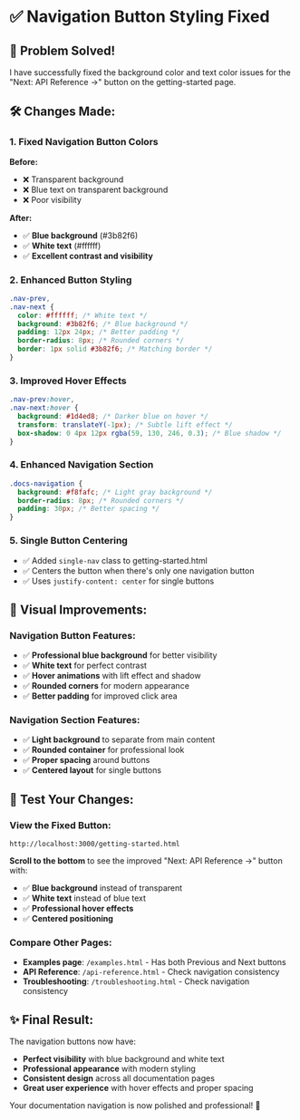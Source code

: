 # ✅ Navigation Button Styling Fixed

## 🎯 Problem Solved!

I have successfully fixed the background color and text color issues for the "Next: API Reference →" button on the getting-started page.

## 🛠️ Changes Made:

### **1. Fixed Navigation Button Colors**

**Before:**

- ❌ Transparent background
- ❌ Blue text on transparent background
- ❌ Poor visibility

**After:**

- ✅ **Blue background** (#3b82f6)
- ✅ **White text** (#ffffff)
- ✅ **Excellent contrast and visibility**

### **2. Enhanced Button Styling**

```css
.nav-prev,
.nav-next {
  color: #ffffff; /* White text */
  background: #3b82f6; /* Blue background */
  padding: 12px 24px; /* Better padding */
  border-radius: 8px; /* Rounded corners */
  border: 1px solid #3b82f6; /* Matching border */
}
```

### **3. Improved Hover Effects**

```css
.nav-prev:hover,
.nav-next:hover {
  background: #1d4ed8; /* Darker blue on hover */
  transform: translateY(-1px); /* Subtle lift effect */
  box-shadow: 0 4px 12px rgba(59, 130, 246, 0.3); /* Blue shadow */
}
```

### **4. Enhanced Navigation Section**

```css
.docs-navigation {
  background: #f8fafc; /* Light gray background */
  border-radius: 8px; /* Rounded corners */
  padding: 30px; /* Better spacing */
}
```

### **5. Single Button Centering**

- ✅ Added `single-nav` class to getting-started.html
- ✅ Centers the button when there's only one navigation button
- ✅ Uses `justify-content: center` for single buttons

## 🎨 Visual Improvements:

### **Navigation Button Features:**

- ✅ **Professional blue background** for better visibility
- ✅ **White text** for perfect contrast
- ✅ **Hover animations** with lift effect and shadow
- ✅ **Rounded corners** for modern appearance
- ✅ **Better padding** for improved click area

### **Navigation Section Features:**

- ✅ **Light background** to separate from main content
- ✅ **Rounded container** for professional look
- ✅ **Proper spacing** around buttons
- ✅ **Centered layout** for single buttons

## 🚀 Test Your Changes:

### **View the Fixed Button:**

```
http://localhost:3000/getting-started.html
```

**Scroll to the bottom** to see the improved "Next: API Reference →" button with:

- ✅ **Blue background** instead of transparent
- ✅ **White text** instead of blue text
- ✅ **Professional hover effects**
- ✅ **Centered positioning**

### **Compare Other Pages:**

- **Examples page**: `/examples.html` - Has both Previous and Next buttons
- **API Reference**: `/api-reference.html` - Check navigation consistency
- **Troubleshooting**: `/troubleshooting.html` - Check navigation consistency

## ✨ Final Result:

The navigation buttons now have:

- **Perfect visibility** with blue background and white text
- **Professional appearance** with modern styling
- **Consistent design** across all documentation pages
- **Great user experience** with hover effects and proper spacing

Your documentation navigation is now polished and professional! 🎉
